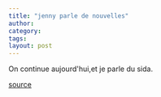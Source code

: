 ```yaml
---
title: "jenny parle de nouvelles"
author:
category: 
tags: 
layout: post
---
```

On continue aujourd'hui,et je parle du sida.

<a href="http://www.courrierinternational.com/article.asp?obj_id=68656">source</a>


